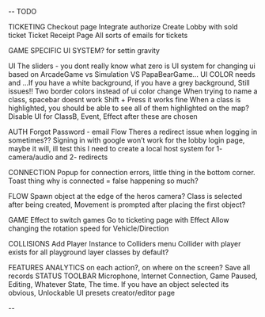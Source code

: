 --
TODO

TICKETING
  Checkout page
    Integrate authorize
    Create Lobby with sold ticket
  Ticket Receipt Page
  All sorts of emails for tickets

GAME SPECIFIC UI SYSTEM? for settin gravity

UI
  The sliders - you dont really know what zero is
  UI system for changing ui based on ArcadeGame vs Simulation VS PapaBearGame...
  UI COLOR needs and ...If you have a white background, if you have a grey background, Still issues!! Two border colors instead of ui color change
  When trying to name a class, spacebar doesnt work
    Shift + Press it works fine
  When a class is highlighted, you should be able to see all of them highlighted on the map?
  Disable UI for ClassB, Event, Effect after these are chosen

AUTH
  Forgot Password - email Flow
  Theres a redirect issue when logging in sometimes??
  Signing  in with google won’t work for the lobby login page, maybe it will, ill test this
    I need to create a local host system for 1- camera/audio and 2- redirects

CONNECTION
  Popup for connection errors, little thing in the bottom corner. Toast thing
  why is connected = false happening so much?

FLOW
  Spawn object at the edge of the heros camera?
  Class is selected after being created, Movement is prompted after placing the first object?

GAME
  Effect to switch games
  Go to ticketing page with Effect
  Allow changing the rotation speed for Vehicle/Direction

COLLISIONS
  Add Player Instance to Colliders menu
  Collider with player exists for all playground layer classes by default?

FEATURES
  ANALYTICS on each action?, on where on the screen? Save all records
  STATUS TOOLBAR
    Microphone, Internet Connection, Game Paused, Editing, Whatever State, The time. If you have an object selected its obvious, 
  Unlockable UI presets creator/editor page

--



